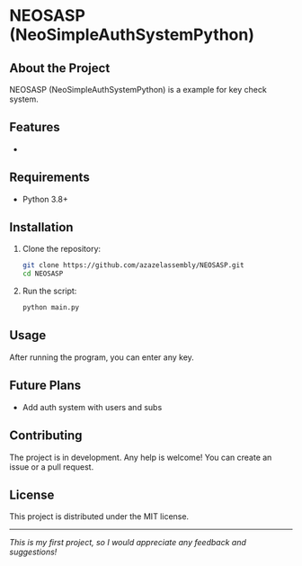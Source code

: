 # NEOSASP (NeoSimpleAuthSystemPython)

## About the Project
NEOSASP (NeoSimpleAuthSystemPython) is a example for key check system.

## Features
-

## Requirements
- Python 3.8+

## Installation
1. Clone the repository:
   ```bash
   git clone https://github.com/azazelassembly/NEOSASP.git
   cd NEOSASP
   ```
2. Run the script:
   ```bash
   python main.py
   ```

## Usage
After running the program, you can enter any key.

## Future Plans
- Add auth system with users and subs

## Contributing
The project is in development. Any help is welcome! You can create an issue or a pull request.

## License
This project is distributed under the MIT license.

---

*This is my first project, so I would appreciate any feedback and suggestions!*

